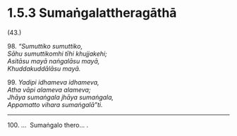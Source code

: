 # 1.5.3 Sumaṅgalattheragāthā

(43.)

98\. _“Sumuttiko sumuttiko,_  
_Sāhu sumuttikomhi tīhi khujjakehi;_  
_Asitāsu mayā naṅgalāsu mayā,_  
_Khuddakuddālāsu mayā._  

99\. _Yadipi idhameva idhameva,_  
_Atha vāpi alameva alameva;_  
_Jhāya sumaṅgala jhāya sumaṅgala,_  
_Appamatto vihara sumaṅgalā”ti._  

---

100\. …  Sumaṅgalo thero… .
